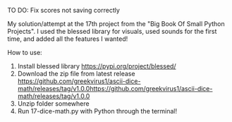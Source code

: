 TO DO:
Fix scores not saving correctly

My solution/attempt at the 17th project from the "Big Book Of Small Python Projects".
I used the blessed library for visuals, used sounds for the first time, and added all the features I wanted!

How to use:
  1. Install blessed library https://pypi.org/project/blessed/
  2. Download the zip file from latest release https://github.com/greekvirus1/ascii-dice-math/releases/tag/v1.0.0https://github.com/greekvirus1/ascii-dice-math/releases/tag/v1.0.0
  3. Unzip folder somewhere
  4. Run 17-dice-math.py with Python through the terminal!
